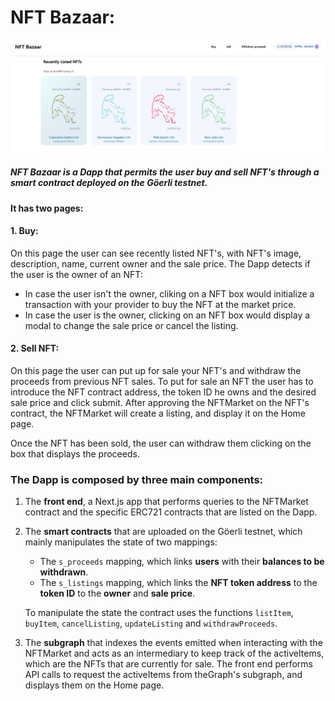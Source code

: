 # NFT Bazaar:

![This is an image](./img/BUY.PNG)

##### NFT Bazaar is a Dapp that permits the user **buy** and **sell** NFT's through a smart contract deployed on the **Göerli testnet**.

**It has two pages:**

#### 1. Buy:

On this page the user can see recently listed NFT's, with NFT's image, description, name, current owner and the sale price.
The Dapp detects if the user is the owner of an NFT:

- In case the user isn't the owner, cliking on a NFT box would initialize a transaction with your provider to buy the NFT at the market price.
- In case the user is the owner, clicking on an NFT box would display a modal to change the sale price or cancel the listing.

#### 2. Sell NFT:

On this page the user can put up for sale your NFT's and withdraw the proceeds from previous NFT sales.
To put for sale an NFT the user has to introduce the NFT contract address, the token ID he owns and the desired sale price and click submit.
After approving the NFTMarket on the NFT's contract, the NFTMarket will create a listing, and display it on the Home page.

Once the NFT has been sold, the user can withdraw them clicking on the box that displays the proceeds.

### The Dapp is composed by three main components:

1. The **front end**, a Next.js app that performs queries to the NFTMarket contract and the specific ERC721 contracts that are listed on the Dapp.

2. The **smart contracts** that are uploaded on the Göerli testnet, which mainly manipulates the state of two mappings:

   - The `s_proceeds` mapping, which links **users** with their **balances to be withdrawn**.
   - The `s_listings` mapping, which links the **NFT token address** to the **token ID** to the **owner** and **sale price**.

   To manipulate the state the contract uses the functions `listItem`, `buyItem`, `cancelListing`, `updateListing` and `withdrawProceeds`.

3. The **subgraph** that indexes the events emitted when interacting with the NFTMarket and acts as an intermediary to keep track of the activeItems, which are the NFTs that are currently for sale. The front end performs API calls to request the activeItems from theGraph's subgraph, and displays them on the Home page.
